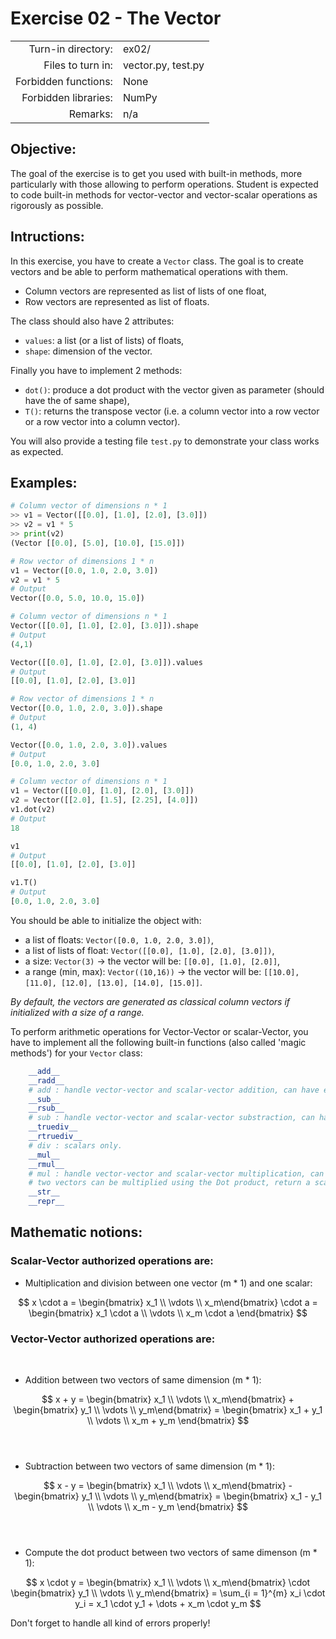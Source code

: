 # Exercise 02 - The Vector

|                         |                     |
| -----------------------:| ------------------- |
|   Turn-in directory:    |  ex02/              |
|   Files to turn in:     |  vector.py, test.py |
|   Forbidden functions:  |  None               |
|   Forbidden libraries:  |  NumPy              |
|   Remarks:              |  n/a                |

## Objective:
The goal of the exercise is to get you used with built-in methods, more
particularly with those allowing to perform operations.
Student is expected to code built-in methods for vector-vector and
vector-scalar operations as rigorously as possible.


## Intructions:
In this exercise, you have to create a `Vector` class. The goal is to create vectors and be able to perform mathematical operations with them.
* Column vectors are represented as list of lists of one float,
* Row vectors are represented as list of floats.

The class should also have 2 attributes:  
* `values`: a list (or a list of lists) of floats,
* `shape`: dimension of the vector.

Finally you have to implement 2 methods:
* `dot()`: produce a dot product with the vector given as parameter (should have the of same shape),
* `T()`: returns the transpose vector (i.e. a column vector into a row vector or a row vector into a column vector).

You will also provide a testing file `test.py` to demonstrate your class works as expected.

## Examples:
```py
# Column vector of dimensions n * 1
>> v1 = Vector([[0.0], [1.0], [2.0], [3.0]])
>> v2 = v1 * 5
>> print(v2)
(Vector [[0.0], [5.0], [10.0], [15.0]])

# Row vector of dimensions 1 * n
v1 = Vector([0.0, 1.0, 2.0, 3.0])
v2 = v1 * 5
# Output
Vector([0.0, 5.0, 10.0, 15.0])
```

```py
# Column vector of dimensions n * 1
Vector([[0.0], [1.0], [2.0], [3.0]]).shape
# Output
(4,1)

Vector([[0.0], [1.0], [2.0], [3.0]]).values
# Output
[[0.0], [1.0], [2.0], [3.0]]

# Row vector of dimensions 1 * n
Vector([0.0, 1.0, 2.0, 3.0]).shape
# Output
(1, 4) 

Vector([0.0, 1.0, 2.0, 3.0]).values
# Output
[0.0, 1.0, 2.0, 3.0] 
```

```py
# Column vector of dimensions n * 1
v1 = Vector([[0.0], [1.0], [2.0], [3.0]])
v2 = Vector([[2.0], [1.5], [2.25], [4.0]])
v1.dot(v2)
# Output
18

v1
# Output
[[0.0], [1.0], [2.0], [3.0]]

v1.T()
# Output
[0.0, 1.0, 2.0, 3.0]
```

You should be able to initialize the object with:
* a list of floats: `Vector([0.0, 1.0, 2.0, 3.0])`,
* a list of lists of float: `Vector([[0.0], [1.0], [2.0], [3.0]])`,
* a size: `Vector(3)` -> the vector will be: `[[0.0], [1.0], [2.0]]`,
* a range (min, max): `Vector((10,16))` -> the vector will be: `[[10.0], [11.0], [12.0], [13.0], [14.0], [15.0]]`.

*By default, the vectors are generated as classical column vectors if initialized with a size of a range.*

To perform arithmetic operations for Vector-Vector or scalar-Vector, you have to implement all the following built-in functions (also called 'magic methods') for your `Vector` class:

```py
    __add__
    __radd__
    # add : handle vector-vector and scalar-vector addition, can have errors with vector-vector.
    __sub__
    __rsub__
    # sub : handle vector-vector and scalar-vector substraction, can have errors with vector-vector.
    __truediv__
    __rtruediv__
    # div : scalars only.
    __mul__
    __rmul__
    # mul : handle vector-vector and scalar-vector multiplication, can have errors with vector-vector.
    # two vectors can be multiplied using the Dot product, return a scalar.
    __str__
    __repr__
```

## Mathematic notions:
### Scalar-Vector authorized operations are:

- Multiplication and division between one vector (m * 1) and one scalar:

$$
x \cdot a = \begin{bmatrix} x_1 \\ \vdots \\ x_m\end{bmatrix} 
\cdot a = 
\begin{bmatrix} x_1 \cdot a \\ \vdots \\ x_m \cdot a \end{bmatrix}
$$  

### Vector-Vector authorized operations are:
​
- Addition between two vectors of same dimension (m * 1):

$$
x + y = 
\begin{bmatrix} x_1 \\ \vdots \\ x_m\end{bmatrix} + 
\begin{bmatrix} y_1 \\ \vdots \\ y_m\end{bmatrix} 
= \begin{bmatrix} x_1 + y_1 \\ \vdots \\ x_m + y_m \end{bmatrix}
$$  
​
- Subtraction between two vectors of same dimension (m * 1):

$$
x - y = 
\begin{bmatrix} x_1 \\ \vdots \\ x_m\end{bmatrix} - 
\begin{bmatrix} y_1 \\ \vdots \\ y_m\end{bmatrix} 
= \begin{bmatrix} x_1 - y_1 \\ \vdots \\ x_m - y_m \end{bmatrix}
$$  
​
- Compute the dot product between two vectors of same dimenson (m * 1):

$$
x \cdot y = \begin{bmatrix} x_1 \\ \vdots \\ x_m\end{bmatrix} 
\cdot 
\begin{bmatrix} y_1 \\ \vdots \\ y_m\end{bmatrix} = 
\sum_{i = 1}^{m} x_i \cdot y_i =  x_1 \cdot y_1 + \dots + x_m \cdot y_m 
$$  

Don't forget to handle all kind of errors properly!